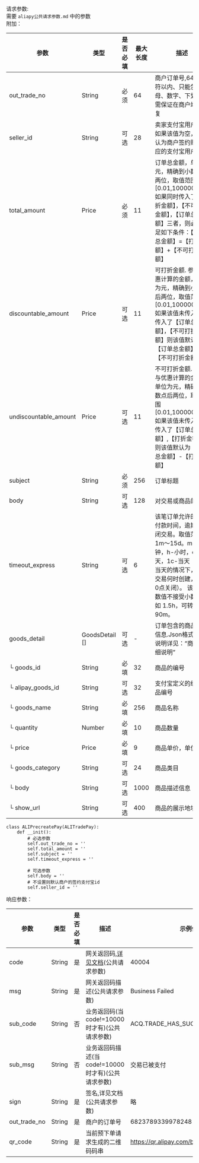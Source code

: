 请求参数:   
需要  `aliapy公共请求参数.md` 中的参数     
附加：

参数 | 类型 | 是否必填 | 最大长度 | 描述 | 示例值
--- | --- | --- | --- | --- | ---
out_trade_no | String | 必须 | 64 | 商户订单号,64个字符以内、只能包含字母、数字、下划线；需保证在商户端不重复 | 20150320010101001
seller_id | String | 可选 | 28 | 卖家支付宝用户ID。 如果该值为空，则默认为商户签约账号对应的支付宝用户ID | 2088102146225135
total_amount | Price | 必须 | 11 | 订单总金额，单位为元，精确到小数点后两位，取值范围[0.01,100000000] 如果同时传入了【打折金额】，【不可打折金额】，【订单总金额】三者，则必须满足如下条件：【订单总金额】=【打折金额】+【不可打折金额】 | 88.88
discountable_amount | Price | 可选 | 11 | 可打折金额. 参与优惠计算的金额，单位为元，精确到小数点后两位，取值范围[0.01,100000000] 如果该值未传入，但传入了【订单总金额】，【不可打折金额】则该值默认为【订单总金额】-【不可打折金额】 | 8.88
undiscountable_amount | Price | 可选 | 11 | 不可打折金额. 不参与优惠计算的金额，单位为元，精确到小数点后两位，取值范围[0.01,100000000] 如果该值未传入，但传入了【订单总金额】,【打折金额】，则该值默认为【订单总金额】-【打折金额】 | 80
subject | String | 必须 | 256 | 订单标题 | Iphone6 16G
body | String | 可选 | 128 | 对交易或商品的描述 | Iphone6 16G
timeout_express | String | 可选 | 6 | 该笔订单允许的最晚付款时间，逾期将关闭交易。取值范围：1m～15d。m-分钟，h-小时，d-天，1c-当天（1c-当天的情况下，无论交易何时创建，都在0点关闭）。 该参数数值不接受小数点， 如 1.5h，可转换为 90m。 | 90m
goods_detail | GoodsDetail [] | 可选 | - | 订单包含的商品列表信息.Json格式. 其它说明详见：“商品明细说明” |
└ goods_id | String | 必填 | 32 | 商品的编号 | apple-01
└ alipay_goods_id | String | 可选 | 32 | 支付宝定义的统一商品编号 | 20010001
└ goods_name | String | 必填 | 256 | 商品名称 | ipad
└ quantity | Number | 必填 | 10 | 商品数量 | 1
└ price | Price | 必填 | 9 | 商品单价，单位为元 | 2000
└ goods_category | String | 可选 | 24 | 商品类目 | 34543238
└ body | String | 可选 | 1000 | 商品描述信息 | 特价手机
└ show_url | String | 可选 | 400 | 商品的展示地址 | http://www.alipay.com/xxx.jpg




```
class ALIPrecreatePay(ALITradePay):
    def __init():
        # 必选参数
        self.out_trade_no = ''
        self.total_amount = ''
        self.subject = ''
        self.timeout_express = ''

        # 可选参数
        self.body = ''
        # 不设置则默认商户的签约支付宝id
        self.seller_id = ''

```

响应参数：

参数 | 类型 | 是否必填 | 描述 | 示例值
--- | --- | --- | --- | ---
code | String | 是 | 网关返回码,[详见文档](https://doc.open.alipay.com/docs/doc.htm?treeId=291&articleId=105806&docType=1)(公共请求参数) | 40004
msg | String | 是 | 网关返回码描述(公共请求参数) | Business Failed
sub_code | String | 否 | 业务返回码(当code!=10000时才有)(公共请求参数) | 	ACQ.TRADE_HAS_SUCCESS
sub_msg | String | 否 | 业务返回码描述(当code!=10000时才有)(公共请求参数) | 交易已被支付
sign | String | 是 | 签名,详见文档(公共请求参数) | 略
out_trade_no | String |  是 | 商户的订单号 | 6823789339978248
qr_code | String |  是 | 当前预下单请求生成的二维码码串 | 	https://qr.alipay.com/bavh4wjlxf12tper3a
